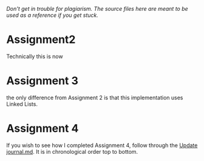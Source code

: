 *Don't get in trouble for plagiarism. The source files here are meant to be used as a reference if you get stuck.*

# Assignment2
Technically this is now

# Assignment 3
the only difference from Assignment 2 is that this
implementation uses Linked Lists.

# Assignment 4
If you wish to see how I completed Assignment 4, follow through the [Update journal.md](https://github.com/ImAmARobot/Assignment2/blob/master/Update%20journal.md). It is in chronological order top to bottom.